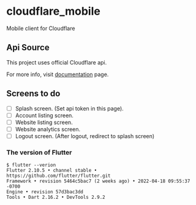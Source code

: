 # cloudflare_mobile

Mobile client for Cloudflare

## Api Source

This project uses official Cloudflare api.

For more info, visit [documentation](https://api.cloudflare.com/) page.

## Screens to do

- [ ] Splash screen. (Set api token in this page).
- [ ] Account listing screen.
- [ ] Website listing screen.
- [ ] Website analytics screen.
- [ ] Logout screen. (After logout, redirect to splash screen)

### The version of Flutter
```
$ flutter --verion
Flutter 2.10.5 • channel stable • https://github.com/flutter/flutter.git
Framework • revision 5464c5bac7 (2 weeks ago) • 2022-04-18 09:55:37 -0700
Engine • revision 57d3bac3dd
Tools • Dart 2.16.2 • DevTools 2.9.2
```
